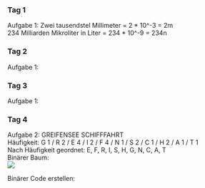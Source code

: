 ### Tag 1
Aufgabe 1:
 Zwei tausendstel Millimeter = 2 * 10^-3 = 2m  
 234 Milliarden Mikroliter in Liter = 234 * 10^-9 = 234n

### Tag 2
Aufgabe 1:

### Tag 3
Aufgabe 1:

 ### Tag 4
 Aufgabe 2:
GREIFENSEE SCHIFFFAHRT  
Häufigkeit: G 1 / R 2 / E 4 / I 2 / F 4 / N 1 / S 2 / C 1 / H 2 / A 1 / T 1  
Nach Häufigkeit geordnet: E, F, R, I, S, H, G, N, C, A, T  
Binärer Baum:  
![](images/binärer_baum_aufgabe2.png)

Binärer Code erstellen:

